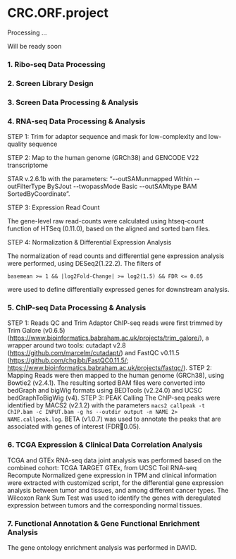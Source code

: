 # CRC.ORF.project

Processing ...

Will be ready soon

### 1. Ribo-seq Data Processing


### 2. Screen Library Design


### 3. Screen Data Processing & Analysis


### 4. RNA-seq Data Processing & Analysis

STEP 1: Trim for adaptor sequence and mask for low-complexity and low-quality sequence

STEP 2: Map to the human genome (GRCh38) and GENCODE V22 transcriptome

STAR v.2.6.1b with the parameters: “--outSAMunmapped Within --outFilterType BySJout --twopassMode Basic --outSAMtype BAM SortedByCoordinate”.

STEP 3: Expression Read Count

The gene-level raw read-counts were calculated using htseq-count function of HTSeq (0.11.0), based on the aligned and sorted bam files.

STEP 4: Normalization & Differential Expression Analysis

The normalization of read counts and differential gene expression analysis were performed, using DESeq2(1.22.2). The filters of

`basemean >= 1 && |log2Fold-Change| >= log2(1.5) && FDR <= 0.05`   

were used to define differentially expressed genes for downstream analysis.


### 5. ChIP-seq Data Processing & Analysis

STEP 1: Reads QC and Trim Adaptor
ChIP-seq reads were first trimmed by Trim Galore (v0.6.5) (https://www.bioinformatics.babraham.ac.uk/projects/trim_galore/), a wrapper around two tools: cutadapt v2.8 (https://github.com/marcelm/cutadapt/) and FastQC v0.11.5 (https://github.com/chgibb/FastQC0.11.5/; https://www.bioinformatics.babraham.ac.uk/projects/fastqc/).
STEP 2: Mapping
Reads were then mapped to the human genome (GRCh38), using Bowtie2 (v2.4.1). The resulting sorted BAM files were converted into bedGraph and bigWig formats using BEDTools (v2.24.0) and UCSC bedGraphToBigWig (v4).
STEP 3: PEAK Calling
The ChIP-seq peaks were identified by MACS2 (v2.1.2) with the parameters `macs2 callpeak -t ChIP.bam -c INPUT.bam -g hs --outdir output -n NAME 2> NAME.callpeak.log`. BETA (v1.0.7) was used to annotate the peaks that are associated with genes of interest (FDR0.05).


### 6. TCGA Expression & Clinical Data Correlation Analysis

TCGA and GTEx RNA-seq data joint analysis was performed based on the combined cohort: TCGA TARGET GTEx, from UCSC Toil RNA-seq Recompute Normalized gene expression in TPM and clinical information were extracted with customized script, for the differential gene expression analysis between tumor and tissues, and among different cancer types. The Wilcoxon Rank Sum Test was used to identify the genes with deregulated expression between tumors and the corresponding normal tissues.


### 7. Functional Annotation & Gene Functional Enrichment Analysis

The gene ontology enrichment analysis was performed in DAVID.

